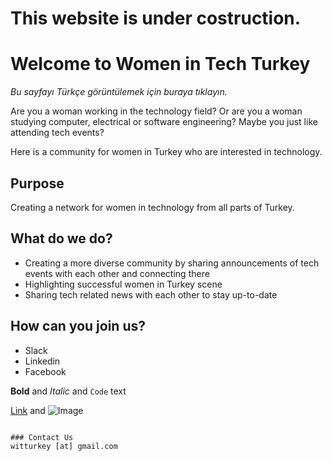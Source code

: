# This website is under costruction.

# Welcome to Women in Tech Turkey

_Bu sayfayı Türkçe görüntülemek için buraya tıklayın._

Are you a woman working in the technology field? Or are you a woman studying computer, electrical or software engineering? Maybe you just like attending tech events?

Here is a community for women in Turkey who are interested in technology.

## Purpose

Creating a network for women in technology from all parts of Turkey.

## What do we do?
- Creating a more diverse community by sharing announcements of tech events with each other and connecting there
- Highlighting successful women in Turkey scene
- Sharing tech related news with each other to stay up-to-date

## How can you join us?

- Slack
- Linkedin
- Facebook

**Bold** and _Italic_ and `Code` text

[Link](url) and ![Image](src)
```

### Contact Us
witturkey [at] gmail.com
